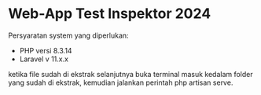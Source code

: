 
# Web-App Test Inspektor 2024

Persyaratan system yang diperlukan:
- PHP versi 8.3.14
- Laravel v 11.x.x

ketika file sudah di ekstrak selanjutnya buka terminal masuk kedalam folder yang sudah di ekstrak, kemudian jalankan perintah php artisan serve.

